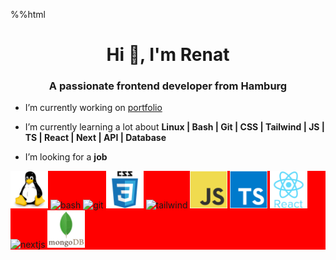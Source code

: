 %%html

<style>
    .bg-color {
        background-color: #f00;
    }
</style>

<h1 align="center">Hi 👋, I'm Renat</h1>
<h3 align="center">A passionate frontend developer from Hamburg</h3>

- I’m currently working on [portfolio](https://khambazarov-portfolio.netlify.app/)

- I’m currently learning a lot about **Linux | Bash | Git | CSS | Tailwind | JS | TS | React | Next | API | Database**

- I’m looking for a **job**

<p class="bg-color" align="left">
    <img src="https://raw.githubusercontent.com/devicons/devicon/master/icons/linux/linux-original.svg" alt="linux" width="60"/>
    <img class="bg-color" src="https://www.vectorlogo.zone/logos/gnu_bash/gnu_bash-icon.svg" alt="bash" width="60"/>
    <img src="https://www.vectorlogo.zone/logos/git-scm/git-scm-icon.svg" alt="git" width="60"/>
    <img src="https://raw.githubusercontent.com/devicons/devicon/master/icons/css3/css3-original-wordmark.svg" alt="css3" width="60"/>
    <img src="https://www.vectorlogo.zone/logos/tailwindcss/tailwindcss-icon.svg" alt="tailwind" width="60"/>
    <img src="https://raw.githubusercontent.com/devicons/devicon/master/icons/javascript/javascript-original.svg" alt="javascript" width="60"/>
    <img src="https://raw.githubusercontent.com/devicons/devicon/master/icons/typescript/typescript-original.svg" alt="typescript" width="60"/>
    <img src="https://raw.githubusercontent.com/devicons/devicon/master/icons/react/react-original-wordmark.svg" alt="react" width="60"/>
    <img src="https://cdn.worldvectorlogo.com/logos/nextjs-2.svg" alt="nextjs" width="100"/>
    <img src="https://raw.githubusercontent.com/devicons/devicon/master/icons/mongodb/mongodb-original-wordmark.svg" alt="mongodb" width="60"/>
</p>
